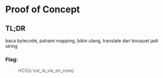 # Proof of Concept

## TL;DR

baca bytecode, pahami mapping, bikin ulang, translate dari bouquet jadi string

### Flag: 
> HCS{c'est_la_vie_en_rose}